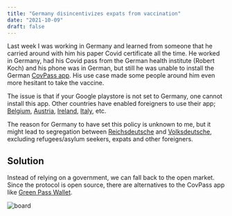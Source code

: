 ```yaml
---
title: "Germany disincentivizes expats from vaccination"
date: "2021-10-09"
draft: false
---
```


Last week I was working in Germany and learned from someone that he carried around with him his paper Covid certificate all the time.
He worked in Germany, had his Covid pass from the German health institute (Robert Koch) and his phone was in German,
but still he was unable to install the German
[CovPass app](https://www.digitaler-impfnachweis-app.de/en/).
His use case made some people around him even more hesitant to take the vaccine.

The issue is that if your Google playstore is not set to Germany, one cannot install this app.
Other countries have enabled foreigners to use their app;
[Belgium](https://www.covidscan.be/),
[Austria](https://gruenerpass.gv.at/en/app/),
[Ireland](https://app.digitalcovidcertchecker.gov.ie/),
[Italy](https://www.dgc.gov.it/web/app.html),
etc.

The reason for Germany to have set this policy is unknown to me,
but it might lead to segregation between
[Reichsdeutsche](https://en.wikipedia.org/wiki/Imperial_Germans)
and
[Volksdeutsche](https://en.wikipedia.org/wiki/Volksdeutsche),
excluding refugees/asylum seekers, expats and other foreigners.

## Solution

Instead of relying on a government, we can fall back to the open market.
Since the protocol is open source, there are alternatives to the CovPass app
like
[Green Pass Wallet](https://play.google.com/store/apps/details?id=com.green_pass).

![board](/img/qr_wallet.jpg "QR wallet")
